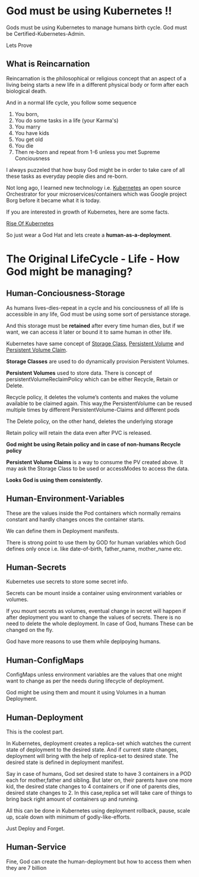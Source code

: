 # God must be using Kubernetes !!

Gods must be using Kubernetes to manage humans birth cycle. God must be Certified-Kubernetes-Admin.

Lets Prove

## What is Reincarnation
Reincarnation is the philosophical or religious concept that an aspect of a living being starts a new life in a different physical body or form after each biological death.
 
And in a normal life cycle, you follow some sequence

1. You born,
2. You do some tasks in a life (your Karma's)
3. You marry
4. You have kids
5. You get old 
6. You die 
7. Then re-born and repeat from 1-6 unless you met Supreme Conciousness

I always puzzeled that how busy God might be in order to take care of all these tasks as everyday people dies and re-born.

Not long ago, I learned new technology i.e. [Kubernetes](https://kubernetes.io/) an open source Orchestrator for your microservices/containers which was Google project 
Borg before it became what it is today. 

If you are interested in growth of Kubernetes, here are some facts.

[Rise Of Kubernetes](https://www.cncf.io/blog/2018/08/29/cncf-survey-use-of-cloud-native-technologies-in-production-has-grown-over-200-percent/)

So just wear a God Hat and lets create a **human-as-a-deployment**.

# The Original LifeCycle - Life - How God might be managing?

## Human-Conciousness-Storage

As humans lives-dies-repeat in a cycle and his conciousness of all life is accessible in any life, God must be using some sort of persistance storage.

And this storage must be **retained** after every time human dies, but if we want, we can access it later or bound it to same human in other life.

Kubernetes have same concept of [Storage Class](https://kubernetes.io/docs/concepts/storage/storage-classes/), [Persistent Volume](https://kubernetes.io/docs/concepts/storage/persistent-volumes/) and [Persistent Volume Claim](https://kubernetes.io/docs/concepts/storage/persistent-volumes/#persistentvolumeclaims).

**Storage Classes** are used to do dynamically provision Persistent Volumes.

**Persistent Volumes** used to store data. There is concept of persistentVolumeReclaimPolicy which can be either Recycle, Retain or Delete.

Recycle policy, it deletes the volume’s contents and makes the volume available to be claimed again. This way,the PersistentVolume can be reused multiple times by different PersistentVolume-Claims and different pods

The Delete policy, on the other hand, deletes the underlying storage

Retain policy will retain the data even after PVC is released.

**God might be using Retain policy and in case of non-humans Recycle policy**

**Persistent Volume Claims** is a way to consume the PV created above. It may ask the Storage Class to be used or accessModes to access the data.

**Looks God is using them consistently.**

## Human-Environment-Variables

These are the values inside the Pod containers which normally remains constant and hardly changes onces the container starts.

We can define them in Deployment manifests.

There is strong point to use them by GOD for human variables which God defines only once i.e. like date-of-birth, father_name, mother_name etc.

## Human-Secrets

Kubernetes use secrets to store some secret info.

Secrets can be mount inside a container using environment variables or volumes.

If you mount secrets as volumes, eventual change in secret will happen if after deployment you want to change the values of secrets. There is no need to delete the whole deployment. In case of God, humans These can be changed on the fly.

God have more reasons to use them while deplpoying humans.

## Human-ConfigMaps

ConfigMaps unless environment variables are the values that one might want to change as per the needs during lifecycle of deployment.

God might be using them and mount it using Volumes in a human Deployment.

## Human-Deployment

This is the coolest part.

In Kubernetes, deployment creates a replica-set which watches the current state of deployment to the desired state. And if current state changes, deployment will bring with the help of replica-set to desired state. The desired state is defined in deployment manifest.

Say in case of humans, God set desired state to have 3 containers in a POD each for mother,father and sibling. But later on, their parents have one more kid, the desired state changes to 4 containers or if one of parents dies, desired state changes to 2. In this case,replica set will take care of things to bring back right amount of containers up and running.

All this can be done in Kubernetes using deployment rollback, pause, scale up, scale down with minimum of godly-like-efforts.

Just Deploy and Forget.

## Human-Service

Fine, God can create the human-deployment but how to access them when they are 7 billion
